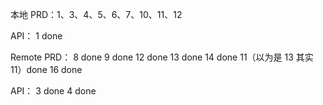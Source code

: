 本地
PRD：1、3、4、5、6、7、10、11、12

API：
1 done

Remote
PRD：
8 done
9 done
12 done
13 done
14 done
11（以为是 13 其实 11）done
16 done

API：
3 done
4 done

